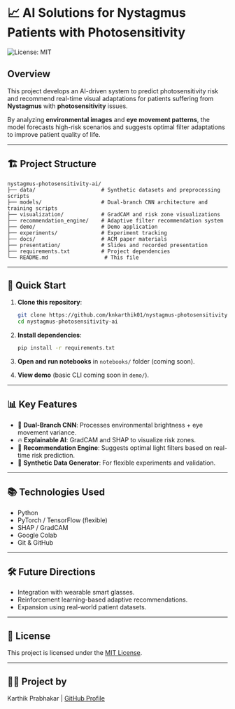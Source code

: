 
# 📈 AI Solutions for Nystagmus Patients with Photosensitivity

![License: MIT](https://img.shields.io/badge/License-MIT-green.svg)

## Overview
This project develops an AI-driven system to predict photosensitivity risk and recommend real-time visual adaptations for patients suffering from **Nystagmus** with **photosensitivity** issues.

By analyzing **environmental images** and **eye movement patterns**, the model forecasts high-risk scenarios and suggests optimal filter adaptations to improve patient quality of life.

---

## 🏗️ Project Structure

```
nystagmus-photosensitivity-ai/
├── data/                     # Synthetic datasets and preprocessing scripts
├── models/                   # Dual-branch CNN architecture and training scripts
├── visualization/            # GradCAM and risk zone visualizations
├── recommendation_engine/    # Adaptive filter recommendation system
├── demo/                     # Demo application
├── experiments/              # Experiment tracking
├── docs/                     # ACM paper materials
├── presentation/             # Slides and recorded presentation
├── requirements.txt          # Project dependencies
└── README.md                  # This file
```

---

## 🚀 Quick Start

1. **Clone this repository**:
   ```bash
   git clone https://github.com/knkarthik01/nystagmus-photosensitivity-ai.git
   cd nystagmus-photosensitivity-ai
   ```

2. **Install dependencies**:
   ```bash
   pip install -r requirements.txt
   ```

3. **Open and run notebooks** in `notebooks/` folder (coming soon).

4. **View demo** (basic CLI coming soon in `demo/`).

---

## 📊 Key Features

- 🧠 **Dual-Branch CNN**: Processes environmental brightness + eye movement variance.
- 🔥 **Explainable AI**: GradCAM and SHAP to visualize risk zones.
- 🧩 **Recommendation Engine**: Suggests optimal light filters based on real-time risk prediction.
- 🎯 **Synthetic Data Generator**: For flexible experiments and validation.

---

## 📚 Technologies Used
- Python
- PyTorch / TensorFlow (flexible)
- SHAP / GradCAM
- Google Colab
- Git & GitHub

---

## 🛠️ Future Directions
- Integration with wearable smart glasses.
- Reinforcement learning-based adaptive recommendations.
- Expansion using real-world patient datasets.

---

## 📄 License
This project is licensed under the [MIT License](LICENSE).

---

## 👨‍💻 Project by
Karthik Prabhakar | [GitHub Profile](https://github.com/knkarthik01)

